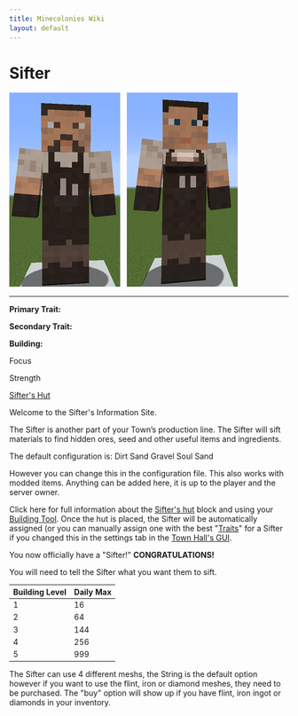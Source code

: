 ```yaml
---
title: Minecolonies Wiki
layout: default
---
```

# Sifter

<div class="infobox box text-center">
<img src="../../assets/images/workers/sifter_m.png" alt="Sifter Male" />&nbsp;&nbsp;&nbsp;<img src="../../assets/images/workers/sifter_f.png" alt="Sifter Female" />
<hr />
  <div class="row section-text text-left">
    <div class="col">
      <p><strong>Primary Trait:</strong></p>
      <p><strong>Secondary Trait:</strong></p>
      <p><strong>Building:</strong></p>
    </div>
    <div class="col">
      <p class="traitp">Focus</p>
      <p class="traits">Strength</p>
      <p><a href="../buildings/sifter">Sifter's Hut</a></p>
    </div>
  </div>
</div>

Welcome to the Sifter's Information Site.

The Sifter is another part of your Town’s production line. The Sifter will sift materials to find hidden ores, seed and other useful items and ingredients.

The default configuration is:
        Dirt
        Sand
        Gravel
        Soul Sand

However you can change this in the configuration file. This also works with modded items. Anything can be added here, it is up to the player and the server owner.

Click here for full information about the [Sifter's hut](../../source/buildings/sifter) block and using your [Building Tool](../items/buildingtool). Once the hut is placed, the Sifter will be automatically assigned (or you can manually assign one with the best  "[Traits](../systems/workerinfo)" for a Sifter if you changed this in the settings tab in the [Town Hall's GUI](../../source/buildings/townhall).

You now officially have a "Sifter!" **CONGRATULATIONS!**

You will need to tell the Sifter what you want them to sift.

| Building Level | Daily Max |
| ----- | ----- |
| 1 | 16  |
| 2 | 64  |
| 3 | 144 |
| 4 | 256 |
| 5 | 999 |

The Sifter can use 4 different meshs, the String is the default option however if you want to use the flint, iron or diamond meshes, they need to be purchased. The "buy" option will show up if you have flint, iron ingot or diamonds in your inventory.
